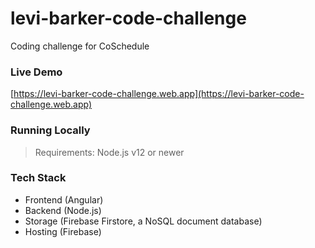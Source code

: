# levi-barker-code-challenge
Coding challenge for CoSchedule

### Live Demo
[https://levi-barker-code-challenge.web.app](https://levi-barker-code-challenge.web.app)

### Running Locally
> Requirements: Node.js v12 or newer

### Tech Stack
- Frontend (Angular)
- Backend (Node.js)
- Storage (Firebase Firstore, a NoSQL document database)
- Hosting (Firebase)